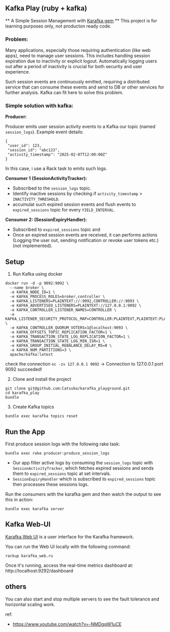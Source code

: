 ## Kafka Play (ruby + kafka)

** A Simple Session Management with [Karafka gem](https://github.com/karafka/karafka) **
This project is for learning purposes only, not producton ready code.

### Problem:

Many applications, especially those requiring authentication (like web apps), need to manage user sessions. This includes handling session expiration due to inactivity or explicit logout. Automatically logging users out after a period of inactivity is crucial for both security and user experience.

Such session events are continuously emitted, requiring a distributed service that can consume these events and send to DB or other services for further analysis. Kafka can fit here to solve this problem.

### Simple solution with kafka:

**Producer:**

Producer emits user session activity events to a Kafka our topic (named `session_logs`).
Example event details:

```
{
 "user_id": 123,
 "session_id": "abc123",
 "activity_timestamp": "2025-02-07T12:00:00Z"
}
```

In this case, i use a Rack task to emits such logs.

**Consumer 1 (SessionActivityTracker):**

- Subscribed to the `session_logs` topic.
- Identify inactive sessions by checking if `activity_timestamp` > `INACTIVITY_THRESHOLD`.
- accumulat such expired session events and flush events to `expired_sessions` topic for every `YIELD_INTERVAL`.

**Consumer 2: (SessionExpiryHandler):**

- Subscribed to `expired_sessions` topic and
- Once an expired session events are received, it can performs actions (Logging the user out, sending notification or revoke user tokens etc.)(not implemented).

## Setup

1. Run Kafka using docker

```shell
docker run -d -p 9092:9092 \
  --name broker \
  -e KAFKA_NODE_ID=1 \
  -e KAFKA_PROCESS_ROLES=broker,controller \
  -e KAFKA_LISTENERS=PLAINTEXT://:9092,CONTROLLER://:9093 \
  -e KAFKA_ADVERTISED_LISTENERS=PLAINTEXT://127.0.0.1:9092 \
  -e KAFKA_CONTROLLER_LISTENER_NAMES=CONTROLLER \
  -e KAFKA_LISTENER_SECURITY_PROTOCOL_MAP=CONTROLLER:PLAINTEXT,PLAINTEXT:PLAINTEXT \
  -e KAFKA_CONTROLLER_QUORUM_VOTERS=1@localhost:9093 \
  -e KAFKA_OFFSETS_TOPIC_REPLICATION_FACTOR=1 \
  -e KAFKA_TRANSACTION_STATE_LOG_REPLICATION_FACTOR=1 \
  -e KAFKA_TRANSACTION_STATE_LOG_MIN_ISR=1 \
  -e KAFKA_GROUP_INITIAL_REBALANCE_DELAY_MS=0 \
  -e KAFKA_NUM_PARTITIONS=3 \
  apache/kafka:latest
```

check the connection
`nc -zv 127.0.0.1 9092` -> Connection to 127.0.0.1 port 9092 succeeded!

2. Clone and install the project

```shell
git clone git@github.com:Catsuko/karafka_playground.git
cd karafka_play
bundle
```

3. Create Kafka topics

```shell
bundle exec karafka topics reset
```

## Run the App

First produce session logs with the following rake task:

```shell
bundle exec rake producer:produce_session_logs
```

- Our app filter active logs by consuming the `session_logs` topic with `SessionActivityTracker`, which fetches expired sessions and sends them to `expired_sessions` topic at set intervals.
- `SessionExpiryHandler` which is subscribed to `expired_sessions` topic then processes these sessions logs.

Run the consumers with the karafka gem and then watch the output to see this in action:

```shell
bundle exec karafka server
```

## Kafka Web-UI

[Karafka Web UI](https://karafka.io/docs/Web-UI-About/) is a user interface for the Karafka framework.

You can run the Web UI locally with the following command:

`rackup karafka_web.ru`

Once it's running, access the real-time metrics dashboard at:
http://localhost:9292/dashboard

## others

You can also start and stop multiple servers to see the fault tolerance and horizontal scaling work.

ref:

- https://www.youtube.com/watch?v=-NMDqqW1uCE
